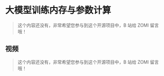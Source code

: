 <!--Copyright © ZOMI 适用于[License](https://github.com/Infrasys-AI/AIInfra)版权许可-->

# 大模型训练内存与参数计算

> 这个内容还没有，非常希望您参与到这个开源项目中，B 站给 ZOMI 留言哦！

## 视频

> 这个内容还没有，非常希望您参与到这个开源项目中，B 站给 ZOMI 留言哦！
